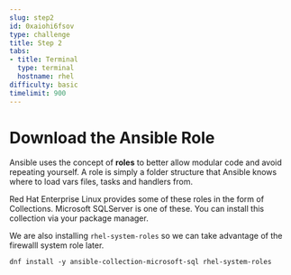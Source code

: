 ```yaml
---
slug: step2
id: 0xaiohi6fsov
type: challenge
title: Step 2
tabs:
- title: Terminal
  type: terminal
  hostname: rhel
difficulty: basic
timelimit: 900
---
```

# Download the Ansible Role

Ansible uses the concept of **roles** to better allow modular code and avoid repeating yourself. A role is simply a folder structure that Ansible knows where to load vars files, tasks and handlers from.

Red Hat Enterprise Linux provides some of these roles in the form of Collections.  Microsoft SQLServer is one of these. You can install this collection via your package manager.

We are also installing `rhel-system-roles` so we can take advantage of the firewalll system role later.

```
dnf install -y ansible-collection-microsoft-sql rhel-system-roles
```

